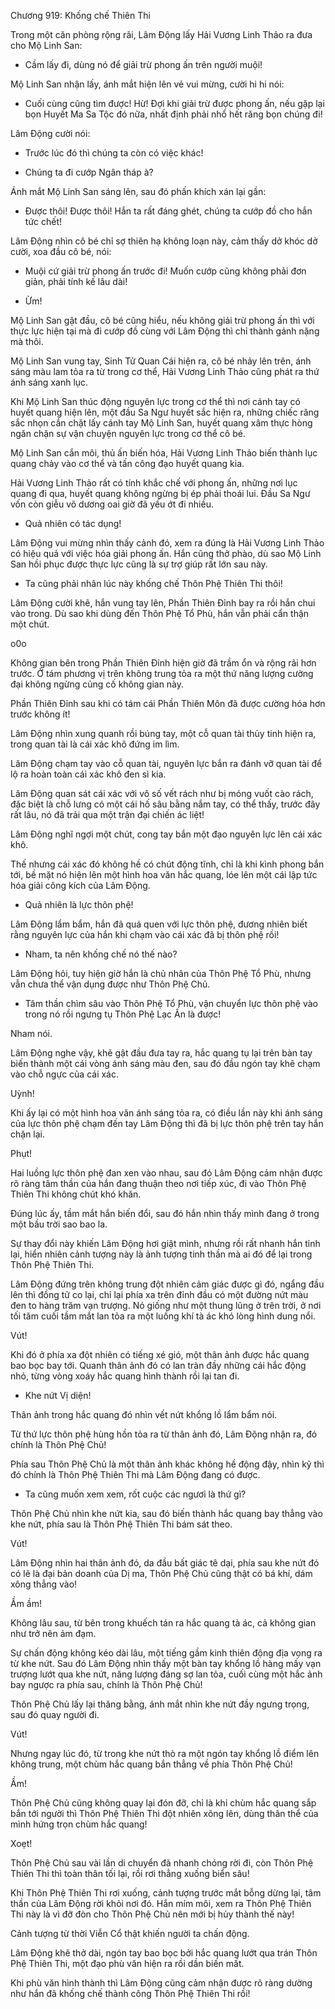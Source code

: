 




Chương 919: Khống chế Thiên Thi


Trong một căn phòng rộng rãi, Lâm Động lấy Hải Vương Linh Thảo ra đưa cho Mộ Linh San:

- Cầm lấy đi, dùng nó để giải trừ phong ấn trên người muội!

Mộ Linh San nhận lấy, ánh mắt hiện lên vẻ vui mừng, cười hi hi nói:

- Cuối cùng cũng tìm được! Hừ! Đợi khi giải trừ được phong ấn, nếu gặp lại bọn Huyết Ma Sa Tộc đó nữa, nhất định phải nhổ hết răng bọn chúng đi!

Lâm Động cười nói:

- Trước lúc đó thì chúng ta còn có việc khác!

- Chúng ta đi cướp Ngân tháp à?

Ánh mắt Mộ Linh San sáng lên, sau đó phấn khích xán lại gần:

- Được thôi! Được thôi! Hắn ta rất đáng ghét, chúng ta cướp đồ cho hắn tức chết!

Lâm Động nhìn cô bé chỉ sợ thiên hạ không loạn này, cảm thấy dở khóc dở cười, xoa đầu cô bé, nói:

- Muội cứ giải trừ phong ấn trước đi! Muốn cướp cũng không phải đơn giản, phải tính kế lâu dài!

- Ừm!

Mộ Linh San gật đầu, cô bé cũng hiểu, nếu không giải trừ phong ấn thì với thực lực hiện tại mà đi cướp đồ cùng với Lâm Động thì chỉ thành gánh nặng mà thôi.

Mộ Linh San vung tay, Sinh Tử Quan Cái hiện ra, cô bé nhảy lên trên, ánh sáng màu lam tỏa ra từ trong cơ thể, Hải Vương Linh Thảo cũng phát ra thứ ánh sáng xanh lục.

Khi Mộ Linh San thúc động nguyên lực trong cơ thể thì nơi cánh tay có huyết quang hiện lên, một đầu Sa Ngư huyết sắc hiện ra, những chiếc răng sắc nhọn cắn chặt lấy cánh tay Mộ Linh San, huyết quang xâm thực hòng ngăn chặn sự vận chuyện nguyên lực trong cơ thể cô bé.

Mộ Linh San cắn môi, thủ ấn biến hóa, Hải Vương Linh Thảo biến thành lục quang chảy vào cơ thể và tấn công đạo huyết quang kia.

Hải Vương Linh Thảo rất có tính khắc chế với phong ấn, những nơi lục quang đi qua, huyết quang không ngừng bị ép phải thoái lui. Đầu Sa Ngư vốn còn giễu võ dương oai giờ đã yếu ớt đi nhiều.

- Quả nhiên có tác dụng!

Lâm Động vui mừng nhìn thấy cảnh đó, xem ra đúng là Hải Vương Linh Thảo có hiệu quả với việc hóa giải phong ấn. Hắn cũng thở phào, dù sao Mộ Linh San hồi phục được thực lực cũng là sự trợ giúp rất lớn sau này.

- Ta cũng phải nhân lúc này khống chế Thôn Phệ Thiên Thi thôi!

Lâm Động cười khẽ, hắn vung tay lên, Phần Thiên Đỉnh bay ra rồi hắn chui vào trong. Dù sao khi dùng đến Thôn Phệ Tổ Phù, hắn vẫn phải cẩn thận một chút.

o0o

Không gian bên trong Phần Thiên Đỉnh hiện giờ đã trầm ổn và rộng rãi hơn trước. Ở tám phương vị trên không trung tỏa ra một thứ năng lượng cường đại không ngừng củng cố không gian này.

Phần Thiên Đỉnh sau khi có tám cái Phần Thiên Môn đã được cường hóa hơn trước không ít!

Lâm Động nhìn xung quanh rồi búng tay, một cỗ quan tài thủy tinh hiện ra, trong quan tài là cái xác khô đứng im lìm.

Lâm Động chạm tay vào cỗ quan tài, nguyên lực bắn ra đánh vỡ quan tài để lộ ra hoàn toàn cái xác khô đen sì kia.

Lâm Động quan sát cái xác với vô số vết rách như bị móng vuốt cào rách, đặc biệt là chỗ lưng có một cái hố sâu bằng nắm tay, có thể thấy, trước đây rất lâu, nó đã trải qua một trận đại chiến ác liệt!

Lâm Động nghĩ ngợi một chút, cong tay bắn một đạo nguyên lực lên cái xác khô.

Thế nhưng cái xác đó không hề có chút động tĩnh, chỉ là khi kình phong bắn tới, bề mặt nó hiện lên một hình hoa văn hắc quang, lóe lên một cái lập tức hóa giải công kích của Lâm Động.

- Quả nhiên là lực thôn phệ!

Lâm Động lẩm bẩm, hắn đã quá quen với lực thôn phệ, đương nhiên biết rằng nguyên lực của hắn khi chạm vào cái xác đã bị thôn phệ rồi!

- Nham, ta nên khống chế nó thế nào?

Lâm Động hỏi, tuy hiện giờ hắn là chủ nhân của Thôn Phệ Tổ Phù, nhưng vẫn chưa thể vận dụng được như Thôn Phệ Chủ.

- Tâm thần chìm sâu vào Thôn Phệ Tổ Phù, vận chuyển lực thôn phệ vào trong nó rồi ngưng tụ Thôn Phệ Lạc Ấn là được!

Nham nói.

Lâm Động nghe vậy, khẽ gật đầu đưa tay ra, hắc quang tụ lại trên bàn tay biến thành một cái vòng ánh sáng màu đen, sau đó đầu ngón tay khẽ chạm vào chỗ ngực của cái xác.

Uỳnh!

Khi ấy lại có một hình hoa văn ánh sáng tỏa ra, có điều lần này khi ánh sáng của lực thôn phệ chạm đến tay Lâm Động thì đã bị lực thôn phệ trên tay hắn chặn lại.

Phụt!

Hai luồng lực thôn phệ đan xen vào nhau, sau đó Lâm Động cảm nhận được rõ ràng tâm thần của hắn đang thuận theo nơi tiếp xúc, đi vào Thôn Phệ Thiên Thi không chút khó khăn.

Đúng lúc ấy, tầm mắt hắn biến đổi, sau đó hắn nhìn thấy mình đang ở trong một bầu trời sao bao la.

Sự thay đổi này khiến Lâm Động hơi giật mình, nhưng rồi rất nhanh hắn tỉnh lại, hiển nhiên cảnh tượng này là ảnh tượng tinh thần mà ai đó để lại trong Thôn Phệ Thiên Thi.

Lâm Động đứng trên không trung đột nhiên cảm giác được gì đó, ngẩng đầu lên thì đồng tử co lại, chỉ lại phía xa trên đỉnh đầu có một đường nứt màu đen to hàng trăm vạn trượng. Nó giống như một thung lũng ở trên trời, ở nơi tối tăm cuối tầm mắt lan tỏa ra một luồng khí tà ác khó lòng hình dung nổi.

Vút!

Khi đó ở phía xa đột nhiên có tiếng xé gió, một thân ảnh được hắc quang bao bọc bay tới. Quanh thân ảnh đó có lan tràn đầy những cái hắc động nhỏ, từng vòng xoáy hắc quang hình thành rồi lại tan đi.

- Khe nứt Vị diện!

Thân ảnh trong hắc quang đó nhìn vết nứt khổng lồ lẩm bẩm nói.

Từ thứ lực thôn phệ hùng hồn tỏa ra từ thân ảnh đó, Lâm Động nhận ra, đó chính là Thôn Phệ Chủ!

Phía sau Thôn Phệ Chủ là một thân ảnh khác không hề động đậy, nhìn kỹ thì đó chính là Thôn Phệ Thiên Thi mà Lâm Động đang có được.

- Ta cũng muốn xem xem, rốt cuộc các ngươi là thứ gì?

Thôn Phệ Chủ nhìn khe nứt kia, sau đó biến thành hắc quang bay thẳng vào khe nứt, phía sau là Thôn Phệ Thiên Thi bám sát theo.

Vút!

Lâm Động nhìn hai thân ảnh đó, da đầu bất giác tê dại, phía sau khe nứt đó có lẽ là đại bản doanh của Dị ma, Thôn Phệ Chủ cũng thật có bá khí, dám xông thẳng vào!

Ầm ầm!

Không lâu sau, từ bên trong khuếch tán ra hắc quang tà ác, cả không gian như trở nên ảm đạm.

Sự chấn động không kéo dài lâu, một tiếng gầm kinh thiên động địa vọng ra từ khe nứt. Sau đó Lâm Động nhìn thấy một bàn tay khổng lồ hàng mấy vạn trượng lướt qua khe nứt, năng lượng đáng sợ lan tỏa, cuối cùng một hắc ảnh bay ngược ra phía sau, chính là Thôn Phệ Chủ!

Thôn Phệ Chủ lấy lại thăng bằng, ánh mắt nhìn khe nứt đầy ngưng trọng, sau đó quay người đi.

Vút!

Nhưng ngay lúc đó, từ trong khe nứt thò ra một ngón tay khổng lồ điểm lên không trung, một chùm hắc quang bắn thẳng về phía Thôn Phệ Chủ!

Ầm!

Thôn Phệ Chủ cũng không quay lại đón đỡ, chỉ là khi chùm hắc quang sắp bắn tới người thì Thôn Phệ Thiên Thi đột nhiên xông lên, dùng thân thể của mình hứng trọn chùm hắc quang!

Xoẹt!

Thôn Phệ Chủ sau vài lần di chuyển đã nhanh chóng rời đi, còn Thôn Phệ Thiên Thi thì toàn thân tối lại, rồi rơi thẳng xuống biển sâu!

Khi Thôn Phệ Thiên Thi rơi xuống, cảnh tượng trước mắt bỗng dừng lại, tâm thần của Lâm Động rời khỏi nơi đó. Hắn mím môi, xem ra Thôn Phệ Thiên Thi này là vì đỡ đòn cho Thôn Phệ Chủ nên mới bị hủy thành thế này!

Cảnh tượng từ thời Viễn Cổ thật khiến người ta chấn động.

Lâm Động khẽ thở dài, ngón tay bao bọc bởi hắc quang lướt qua trán Thôn Phệ Thiên Thi, một đạo phù văn hiện ra rồi dần biến mất.

Khi phù văn hình thành thì Lâm Động cũng cảm nhận được rõ ràng dường như hắn đã khống chế thành công Thôn Phệ Thiên Thi rồi!




